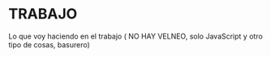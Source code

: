 # TRABAJO
Lo que voy haciendo en el trabajo ( NO HAY VELNEO, solo JavaScript y otro tipo de cosas, basurero)
